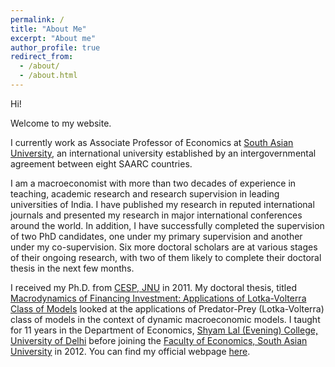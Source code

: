 ```yaml
---
permalink: /
title: "About Me"
excerpt: "About me"
author_profile: true
redirect_from: 
  - /about/
  - /about.html
---
```


Hi!

Welcome to my website.

I currently work as Associate Professor of Economics at [South Asian University](http://www.sau.int/), an international university established by an intergovernmental agreement between eight SAARC countries. 

I am a macroeconomist with more than two decades of experience in teaching, academic research and research supervision in leading universities of India. I have published my research in reputed international journals and presented my research in major international conferences around the world. In addition, I have successfully completed the supervision of two PhD candidates, one under my primary supervision and another under my co-supervision. Six more doctoral scholars are at various stages of their ongoing research, with two of them likely to complete their doctoral thesis in the next few months.

I received my Ph.D. from [CESP, JNU](https://www.jnu.ac.in/sss/cesp) in 2011. My doctoral thesis, titled [Macrodynamics of Financing Investment: Applications of Lotka-Volterra Class of Models](https://shodhganga.inflibnet.ac.in/handle/10603/16631) looked at the applications of Predator-Prey (Lotka-Volterra) class of models in the context of dynamic macroeconomic models. I taught for 11 years in the Department of Economics, [Shyam Lal (Evening) College, University of Delhi](https://shyamlale.du.ac.in/) before joining the [Faculty of Economics, South Asian University](http://www.sau.int/fe-home.html) in 2012. You can find my official webpage [here](http://www.sau.int/faculty/faculty-profile.html?staff_id=48).





